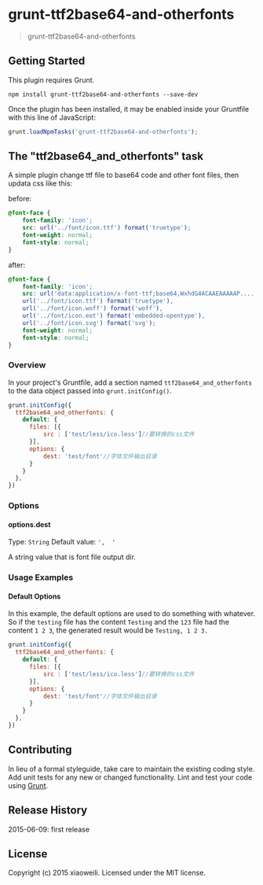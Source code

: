 # grunt-ttf2base64-and-otherfonts

> grunt-ttf2base64-and-otherfonts

## Getting Started
This plugin requires Grunt.

```shell
npm install grunt-ttf2base64-and-otherfonts --save-dev
```

Once the plugin has been installed, it may be enabled inside your Gruntfile with this line of JavaScript:

```js
grunt.loadNpmTasks('grunt-ttf2base64-and-otherfonts');
```

## The "ttf2base64_and_otherfonts" task

A simple plugin change ttf file to base64 code and other font files, then updata css like this:

before:
```css
@font-face {
    font-family: 'icon';
    src: url('../font/icon.ttf') format('truetype');
    font-weight: normal;
    font-style: normal;
}
```
after:
```css
@font-face {
    font-family: 'icon';
    src: url('data:application/x-font-ttf;base64,WxhdG4ACAAEAAAAAP....') format('truetype'), 
	url('../font/icon.ttf') format('truetype'), 
	url('../font/icon.woff') format('woff'), 
	url('../font/icon.eot') format('embedded-opentype'), 
	url('../font/icon.svg') format('svg');
    font-weight: normal;
    font-style: normal;
}
```


### Overview
In your project's Gruntfile, add a section named `ttf2base64_and_otherfonts` to the data object passed into `grunt.initConfig()`.

```js
grunt.initConfig({
  ttf2base64_and_otherfonts: {
    default: {
      files: [{
          src : ['test/less/ico.less']//要转换的css文件
      }],
      options: {
          dest: 'test/font'//字体文件输出目录
      }
    }
  },
})
```

### Options

#### options.dest
Type: `String`
Default value: `',  '`

A string value that is font file output dir.

### Usage Examples

#### Default Options
In this example, the default options are used to do something with whatever. So if the `testing` file has the content `Testing` and the `123` file had the content `1 2 3`, the generated result would be `Testing, 1 2 3.`

```js
grunt.initConfig({
  ttf2base64_and_otherfonts: {
    default: {
      files: [{
          src : ['test/less/ico.less']//要转换的css文件
      }],
      options: {
          dest: 'test/font'//字体文件输出目录
      }
    }
  },
})
```

## Contributing
In lieu of a formal styleguide, take care to maintain the existing coding style. Add unit tests for any new or changed functionality. Lint and test your code using [Grunt](http://gruntjs.com/).

## Release History
2015-06-09: first release
 
## License
Copyright (c) 2015 xiaoweili. Licensed under the MIT license.
